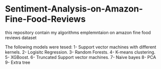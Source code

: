 # Sentiment-Analysis-on-Amazon-Fine-Food-Reviews

this repository contain my algorithms emplemntaion on amazon fine food reviews dataset

The following models were tesed:
1- Support vector machines with different kernels.
2- Logisitc Regression.
3- Random Forests.
4- K-means clustering.
5- XGBoost.
6- Truncated Support vector machines.
7- Naive bayes
8- PCA
9- Extra tree
